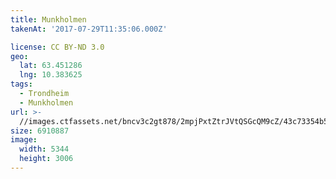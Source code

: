 ```yaml
---
title: Munkholmen
takenAt: '2017-07-29T11:35:06.000Z'

license: CC BY-ND 3.0
geo:
  lat: 63.451286
  lng: 10.383625
tags:
  - Trondheim
  - Munkholmen
url: >-
  //images.ctfassets.net/bncv3c2gt878/2mpjPxtZtrJVtQSGcQM9cZ/43c73354b54f8cd8abc01f11737377b9/munkholmen_35853494190_o
size: 6910887
image:
  width: 5344
  height: 3006
---
```

